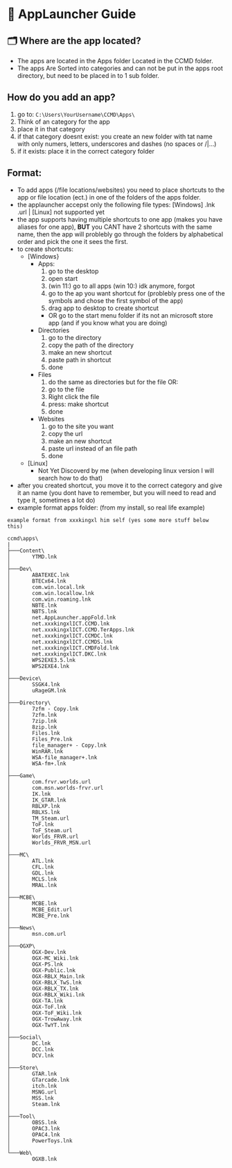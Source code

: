 # 📲 AppLauncher Guide
## 🗂️ Where are the app located?
* The apps are located in the Apps folder Located in the CCMD folder.
* The apps Are Sorted into categories and can not be put in the apps root directory, but need to be placed in to 1 sub folder.
## How do you add an app?
1. go to: ``C:\Users\YourUsername\CCMD\Apps\``
2. Think of an category for the app
3. place it in that category
4. if that category doesnt exist: you create an new folder with tat name with only numers, letters, underscores and dashes (no spaces or /\|...)
5. if it exists: place it in the correct category folder
## Format:
* To add apps (/file locations/websites) you need to place shortcuts to the app or file location (ect.) in one of the folders of the apps folder.
* the applauncher accepst only the following file types: [Windows] .lnk .url | [Linux] not supported yet
* the app supports having multiple shortcuts to one app (makes you have aliases for one app), **BUT** you CANT have 2 shortcuts with the same name, then the app will problebly go through the folders by alphabetical order and pick the one it sees the first.
* to create shortcuts:
  - [Windows}
    * Apps:
      1. go to the desktop
      2. open start
      3. (win 11:) go to all apps (win 10:) idk anymore, forgot
      4. go to the ap you want shortcut for (problebly press one of the symbols and chose the first symbol of the app)
      5. drag app to desktop to create shortcut
      * OR go to the start menu folder if its not an microsoft store app (and if you know what you are doing)
    * Directories
      1. go to the directory
      2. copy the path of the directory
      3. make an new shortcut
      4. paste path in shortcut
      5. done
    * Files
      1. do the same as directories but for the file OR:
      2. go to the file
      3. Right click the file
      4. press: make shortcut
      5. done
    * Websites
      1. go to the site you want
      2. copy the url
      3. make an new shortcut
      4. paste url instead of an file path
      5. done
  - [Linux]
    * Not Yet Discoverd by me (when developing linux version I will search how to do that)
* after you created shortcut, you move it to the correct category and give it an name (you dont have to remember, but you will need to read and type it, sometimes a lot do)
* example format apps folder: (from my install, so real life example)
```
example format from xxxkingxl him self (yes some more stuff below this)
```
```
ccmd\apps\
|
├───Content\
│       YTMD.lnk
│
├───Dev\
│       ABATEXEC.lnk
│       BTECx64.lnk
│       com.win.local.lnk
│       com.win.locallow.lnk
│       com.win.roaming.lnk
│       NBTE.lnk
│       NBTS.lnk
│       net.AppLauncher.appFold.lnk
│       net.xxxkingxlICT.CCMD.lnk
│       net.xxxkingxlICT.CCMD.TerApps.lnk
│       net.xxxkingxlICT.CCMDC.lnk
│       net.xxxkingxlICT.CCMDS.lnk
│       net.xxxkingxlICT.CMDFold.lnk
│       net.xxxkingxlICT.DKC.lnk
│       WPS2EXE3.5.lnk
│       WPS2EXE4.lnk
│
├───Device\
│       SSGK4.lnk
│       uRageGM.lnk
│
├───Directory\
│       7zfm - Copy.lnk
│       7zfm.lnk
│       7zip.lnk
│       8zip.lnk
│       Files.lnk
│       Files_Pre.lnk
│       file_manager+ - Copy.lnk
│       WinRAR.lnk
│       WSA-file_manager+.lnk
│       WSA-fm+.lnk
│
├───Game\
│       com.frvr.worlds.url
│       com.msn.worlds-frvr.url
│       IK.lnk
│       IK_GTAR.lnk
│       RBLXP.lnk
│       RBLXS.lnk
│       TM_Steam.url
│       ToF.lnk
│       ToF_Steam.url
│       Worlds_FRVR.url
│       Worlds_FRVR_MSN.url
│
├───MC\
│       ATL.lnk
│       CFL.lnk
│       GDL.lnk
│       MCLS.lnk
│       MRAL.lnk
│
├───MCBE\
│       MCBE.lnk
│       MCBE_Edit.url
│       MCBE_Pre.lnk
│
├───News\
│       msn.com.url
│
├───OGXP\
│       OGX-Dev.lnk
│       OGX-MC_Wiki.lnk
│       OGX-PS.lnk
│       OGX-Public.lnk
│       OGX-RBLX_Main.lnk
│       OGX-RBLX_TwS.lnk
│       OGX-RBLX_TX.lnk
│       OGX-RBLX_Wiki.lnk
│       OGX-TA.lnk
│       OGX-ToF.lnk
│       OGX-ToF_Wiki.lnk
│       OGX-TrowAway.lnk
│       OGX-TwYT.lnk
│
├───Social\
│       DC.lnk
│       DCC.lnk
│       DCV.lnk
│
├───Store\
│       GTAR.lnk
│       GTarcade.lnk
│       itch.lnk
│       MSNG.url
│       MSS.lnk
│       Steam.lnk
│
├───Tool\
│       OBSS.lnk
│       OPAC3.lnk
│       OPAC4.lnk
│       PowerToys.lnk
│
└───Web\
        OGXB.lnk
```
